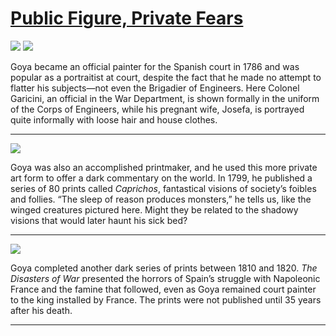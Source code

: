 # [Public Figure, Private Fears](http://artsmia.github.io/griot/#/stories/1124)

![](http://cdn.dx.artsmia.org/thumbs/tn_2014_TDX_MIAArtStories_395.jpg)
![](http://cdn.dx.artsmia.org/thumbs/tn_2014_TDX_MIAArtStories_396.jpg)

Goya became an official painter for the Spanish court in 1786 and was popular as a portraitist at court, despite the fact that he made no attempt to flatter his subjects—not even the Brigadier of Engineers. Here Colonel Garicini, an official in the War Department, is shown formally in the uniform of the Corps of Engineers, while his pregnant wife, Josefa, is portrayed quite informally with loose hair and house clothes.

---

![](http://cdn.dx.artsmia.org/thumbs/tn_mia_2019040.jpg)

Goya was also an accomplished printmaker, and he used this more private art form to offer a dark commentary on the world. In 1799, he published a series of 80 prints called *Caprichos*, fantastical visions of society’s foibles and follies. “The sleep of reason produces monsters,” he tells us, like the winged creatures pictured here. Might they be related to the shadowy visions that would later haunt his sick bed?

---

![](http://cdn.dx.artsmia.org/thumbs/tn_mia_2018690.jpg)

Goya completed another dark series of prints between 1810 and 1820. *The Disasters of War* presented the horrors of Spain’s struggle with Napoleonic France and the famine that followed, even as Goya remained court painter to the king installed by France. The prints were not published until 35 years after his death.

---
